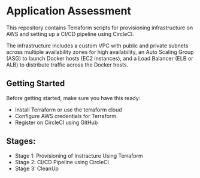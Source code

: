 # Application Assessment

This repository contains Terraform scripts for provisioning infrastructure on AWS and setting up a CI/CD pipeline using CircleCI. 

The infrastructure includes a custom VPC with public and private subnets across multiple availability zones for high availability, an Auto Scaling Group (ASG) to launch Docker hosts (EC2 instances), and a Load Balancer (ELB or ALB) to distribute traffic across the Docker hosts.

## Getting Started

Before getting started, make sure you have this ready:

- Install Terraform or use the terraform cloud
- Configure AWS credentials for Terraform.
- Register on CircleCI using GitHub

## Stages:

- Stage 1: Provisioning of Instracture Using Terraform
- Stage 2: CI/CD Pipeline using CircleCI
- Stage 3: CleanUp